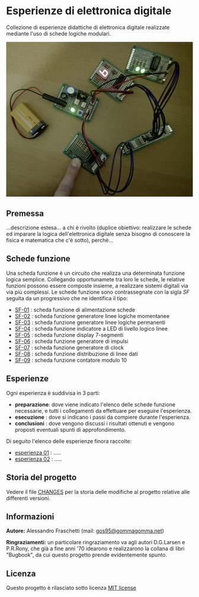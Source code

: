# Esperienze di elettronica digitale
Collezione di esperienze didattiche di elettronica digitale realizzate mediante l'uso di schede logiche modulari.

![image](overview.jpg)


## Premessa
...descrizione estesa... a chi è rivolto (duplice obiettivo: realizzare le schede ed imparare la logica dell'elettronica digitale senza bisogno di conoscere la fisica e matematica che c'è sotto), perchè...


## Schede funzione
Una scheda funzione è un circuito che realizza una determinata funzione logica semplice.
Collegando opportunamete tra loro le schede, le relative funzioni possono essere composte insieme, a realizzare sistemi digitali via via più complessi.
Le schede funzione sono contrassegnate con la sigla *SF* seguita da un progressivo che ne identifica il tipo:
- [SF-01](schede/sf-01/) : scheda funzione di alimentazione schede
- [SF-02](schede/sf-02/) : scheda funzione generatore linee logiche momentanee
- [SF-03](schede/sf-03/) : scheda funzione generatore linee logiche permanenti
- [SF-04](schede/sf-04/) : scheda funzione indicatore a LED di livello logico linee
- [SF-05](schede/sf-05/) : scheda funzione display 7-segmenti
- [SF-06](schede/sf-06/) : scheda funzione generatore di impulsi
- [SF-07](schede/sf-07/) : scheda funzione generatore di clock
- [SF-08](schede/sf-08/) : scheda funzione distribuzione di linee dati
- [SF-09](schede/sf-09/) : scheda funzione contatore modulo 10


## Esperienze
Ogni esperienza è suddivisa in 3 parti:
- **preparazione**: dove viene indicato l'elenco delle schede funzione necessarie, e tutti i collegamenti da effettuare per eseguire l'esperienza.
- **esecuzione** : dove si indicano i passi da compiere durante l'esperienza.
- **conclusioni** : dove vengono discussi i risultati ottenuti e vengono proposti eventuali spunti di approfondimento.

Di seguito l'elenco delle esperienze finora raccolte:
- [esperienza 01](esperienze/esperienza-01.md) : .....
- [esperienza 02](esperienze/esperienza-02.md) : .....


## Storia del progetto
Vedere il file [CHANGES](CHANGES.md) per la storia delle modifiche al progetto relative alle differenti versioni.


## Informazioni
**Autore:** Alessandro Fraschetti (mail: [gos95@gommagomma.net](mailto:gos95@gommagomma.net))

**Ringraziamenti:** un particolare ringraziamento va agli autori D.G.Larsen e P.R.Rony, che già a fine anni '70 idearono e realizzarono la collana di libri "Bugbook", da cui questo progetto prende evidentemente spunto.


## Licenza
Questo progetto è rilasciato sotto licenza [MIT license](LICENSE)